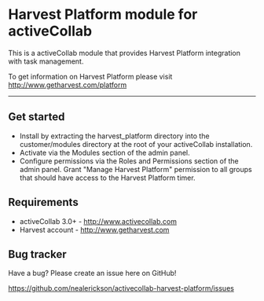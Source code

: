 Harvest Platform module for activeCollab
==================

This is a activeCollab module that provides Harvest Platform integration with task management.

To get information on Harvest Platform please visit http://www.getharvest.com/platform

---------------------------------------------------------------------------------------------

Get started
-----------

* Install by extracting the harvest_platform directory into the customer/modules directory at the root of your activeCollab installation.
* Activate via the Modules section of the admin panel.
* Configure permissions via the Roles and Permissions section of the admin panel. Grant "Manage Harvest Platform" permission to all groups that should have access to the Harvest Platform timer.

Requirements
-----------

* activeCollab 3.0+ - http://www.activecollab.com
* Harvest account - http://www.getharvest.com

Bug tracker
-----------

Have a bug? Please create an issue here on GitHub!

https://github.com/nealerickson/activecollab-harvest-platform/issues
